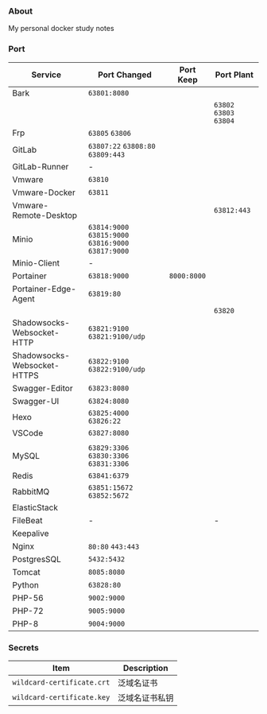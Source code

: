 ### About

My personal docker study notes



### Port

| Service                     | Port Changed                                         | Port Keep   | Port Plant                |
| --------------------------- | ---------------------------------------------------- | ----------- | ------------------------- |
| Bark                        | `63801:8080`                                         |             |                           |
|                             |                                                      |             | `63802`  `63803`  `63804` |
| Frp                         | `63805`  `63806`                                     |             |                           |
| GitLab                      | `63807:22`  `63808:80`  `63809:443`                  |             |                           |
| GitLab-Runner               | -                                                    |             |                           |
| Vmware                      | `63810`                                              |             |                           |
| Vmware-Docker               | `63811`                                              |             |                           |
| Vmware-Remote-Desktop       |                                                      |             | `63812:443`               |
| Minio                       | `63814:9000`  `63815:9000` `63816:9000` `63817:9000` |             |                           |
| Minio-Client                | -                                                    |             |                           |
| Portainer                   | `63818:9000`                                         | `8000:8000` |                           |
| Portainer-Edge-Agent        | `63819:80`                                           |             |                           |
|                             |                                                      |             | `63820`                   |
| Shadowsocks-Websocket-HTTP  | `63821:9100`  `63821:9100/udp`                       |             |                           |
| Shadowsocks-Websocket-HTTPS | `63822:9100`  `63822:9100/udp`                       |             |                           |
| Swagger-Editor              | `63823:8080`                                         |             |                           |
| Swagger-UI                  | `63824:8080`                                         |             |                           |
| Hexo                        | `63825:4000` `63826:22`                              |             |                           |
| VSCode                      | `63827:8080`                                         |             |                           |
|                             |                                                      |             |                           |
| MySQL                       | `63829:3306`  `63830:3306` `63831:3306`              |             |                           |
| Redis                       | `63841:6379`                                         |             |                           |
| RabbitMQ                    | `63851:15672`  `63852:5672`                          |             |                           |
| ElasticStack                |                                                      |             |                           |
| FileBeat                    | -                                                    |             | -                         |
| Keepalive                   |                                                      |             |                           |
| Nginx                       | `80:80`  `443:443`                                   |             |                           |
| PostgresSQL                 | `5432:5432`                                          |             |                           |
| Tomcat                      | `8085:8080`                                          |             |                           |
| Python                      | `63828:80`                                           |             |                           |
| PHP-56                      | `9002:9000`                                          |             |                           |
| PHP-72                      | `9005:9000`                                          |             |                           |
| PHP-8                       | `9004:9000`                                          |             |                           |



### Secrets

| Item                       | Description    |
| -------------------------- | -------------- |
| `wildcard-certificate.crt` | 泛域名证书     |
| `wildcard-certificate.key` | 泛域名证书私钥 |

